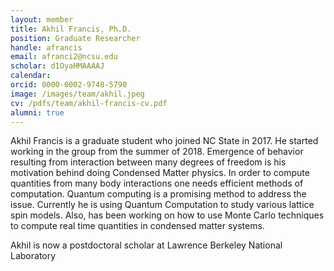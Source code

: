 ```yaml
---
layout: member
title: Akhil Francis, Ph.D.
position: Graduate Researcher
handle: afrancis
email: afranci2@ncsu.edu
scholar: d1OyaHMAAAAJ
calendar:
orcid: 0000-0002-9748-5790
image: /images/team/akhil.jpeg
cv: /pdfs/team/akhil-francis-cv.pdf
alumni: true
---
```


Akhil Francis is a graduate student who joined NC State in 2017. He started working in the group from the summer of 2018. Emergence of behavior resulting from interaction between many degrees of freedom is his motivation behind doing Condensed Matter physics. In order to compute quantities from many body interactions one needs efficient methods of computation. Quantum computing is a promising method to address the issue. Currently he is using Quantum Computation to study various lattice spin models. Also, has been working on how to use Monte Carlo techniques to compute real time quantities in condensed matter systems.

Akhil is now a postdoctoral scholar at Lawrence Berkeley National Laboratory
